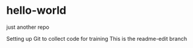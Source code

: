 # hello-world
just another repo

Setting up Git to collect code for training
This is the readme-edit branch
